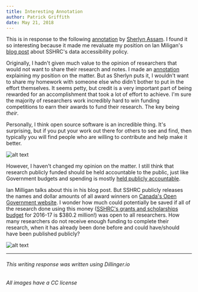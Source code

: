 ```yaml
---
title: Interesting Annotation
author: Patrick Griffith
date: May 21, 2018
---
```



This is in response to the following [annotation](https://hypothes.is/a/00-vsFiFEeijmh-3Z-5QAg) by [Sherlyn Assam](https://github.com/sherlynassam). I found it so interesting because it made me revaluate  my position on Ian Miligan's [blog post](https://ianmilligan.ca/2014/10/23/sshrcs-research-data-archiving-policy-and-historians/) about SSHRC's data accessibility policy. 

Originally, I hadn't given much value to the opinion of researchers that would not want to share their research and notes. I made an [annotation](https://hypothes.is/a/yTr1BFyJEeif4UMQj89P1g) explaining my position on the matter. But as Sherlyn puts it, I wouldn't want to share my homework with someone else who didn't bother to put in the effort themselves. It seems petty, but credit is a very important part of being rewarded for an accomplishment that took a lot of effort to achieve. I'm sure the majority of researchers work incredibly hard to win funding competitions to earn their awards to fund their research. The key being *their*. 

Personally, I think open source software is an incredible thing. It's surprising, but if you put your work out there for others to see and find, then typically you will find people who are willing to contribute and help make it better.

![alt text][github image]

However, I haven't changed my opinion on the matter. I still think that research publicly funded should be held accountable to the public, just like Government budgets and spending is mostly [held publicly accountable][1]. 

Ian Milligan talks about this in his blog post. But SSHRC publicly releases the names and dollar amounts of all award winners on [Canada's Open Government website][2]. I wonder how much could potentially be saved if all of the research done using this money ([SSHRC's grants and scholarships budget][3] for 2016-17 is $380.2 million!) was open to all researchers. How many researchers do not receive enough funding to complete their research, when it has already been done before and could have/should have been published publicly? 

![alt text][money image]

---
###### This writing response was written using Dillinger.io
###### All images have a CC license

[github image]: https://farm3.staticflickr.com/2238/13158675193_2892abac95_z.jpg "GitHub image"
[money image]: https://images.pexels.com/photos/9660/business-money-pink-coins.jpg "Piggy Bank"
[1]: https://www.fin.gc.ca/purl/afr-eng.asp
[2]: https://open.canada.ca/data/en/dataset/b4e2b302-9bc6-4b33-b880-6496f8cef0f1
[3]: http://www.sshrc-crsh.gc.ca/about-au_sujet/facts-faits/budget-eng.aspx
